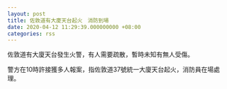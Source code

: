 ```yaml
---
layout: post
title: 佐敦道有大廈天台起火　消防到場
date: 2020-04-12 11:29:39.000000000 +08:00
categories: rss
---
```


佐敦道有大廈天台發生火警，有人需要疏散，暫時未知有無人受傷。  

警方在10時許接獲多人報案，指佐敦道37號統一大廈天台起火，消防員在場處理。
